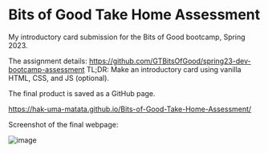 # Bits of Good Take Home Assessment
My introductory card submission for the Bits of Good bootcamp, Spring 2023.

The assignment details: https://github.com/GTBitsOfGood/spring23-dev-bootcamp-assessment
TL;DR: Make an introductory card using vanilla HTML, CSS, and JS (optional).

The final product is saved as a GitHub page.

https://hak-uma-matata.github.io/Bits-of-Good-Take-Home-Assessment/

Screenshot of the final webpage:

![image](https://user-images.githubusercontent.com/63426041/210430201-ef17a8e7-3bbd-4852-962d-3411874c0935.png)
